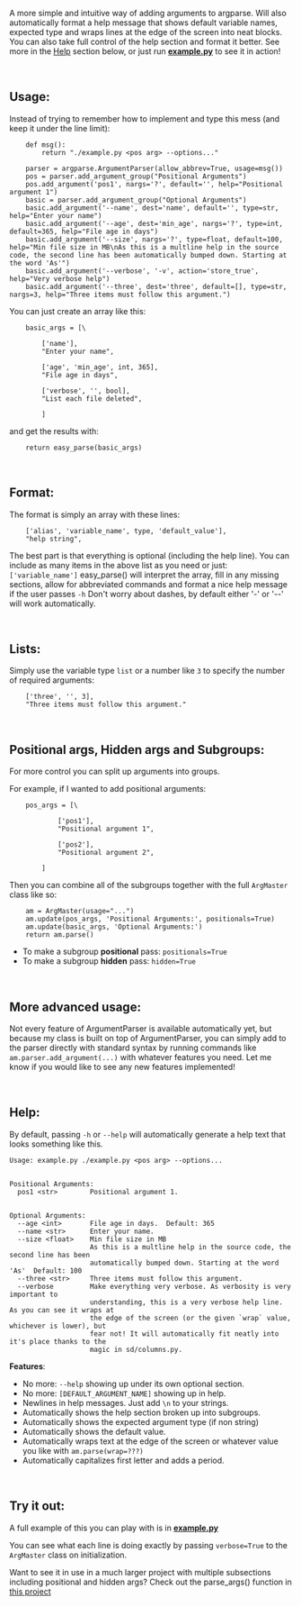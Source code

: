 ﻿A more simple and intuitive way of adding arguments to argparse. Will also automatically format a help message that shows default variable names, expected type and wraps lines at the edge of the screen into neat blocks. You can also take full control of the help section and format it better. See more in the [Help](#help) section below, or just run [**example.py**](example.py) to see it in action!

&nbsp;
## Usage:

Instead of trying to remember how to implement and type this mess (and keep it under the line limit):

```
    def msg():
        return "./example.py <pos arg> --options..."

    parser = argparse.ArgumentParser(allow_abbrev=True, usage=msg())
    pos = parser.add_argument_group("Positional Arguments")
    pos.add_argument('pos1', nargs='?', default='', help="Positional argument 1")
    basic = parser.add_argument_group("Optional Arguments")
    basic.add_argument('--name', dest='name', default='', type=str, help="Enter your name")
    basic.add_argument('--age', dest='min_age', nargs='?', type=int, default=365, help="File age in days")
    basic.add_argument('--size', nargs='?', type=float, default=100, help="Min file size in MB\nAs this is a multline help in the source code, the second line has been automatically bumped down. Starting at the word 'As'")
    basic.add_argument('--verbose', '-v', action='store_true', help="Very verbose help")
    basic.add_argument('--three', dest='three', default=[], type=str, nargs=3, help="Three items must follow this argument.")

```

You can just create an array like this:

```
    basic_args = [\

        ['name'],
        "Enter your name",

        ['age', 'min_age', int, 365],
        "File age in days",

        ['verbose', '', bool],
        "List each file deleted",

        ]

```
and get the results with:

```
    return easy_parse(basic_args)
```

&nbsp;
## Format:

The format is simply an array with these lines:

```
    ['alias', 'variable_name', type, 'default_value'],
    "help string",
```

The best part is that everything is optional (including the help line). You can include as many items in the above list as you need or just: `['variable_name']` easy_parse() will interpret the array, fill in any missing sections, allow for abbreviated commands and format a nice help message if the user passes `-h` Don't worry about dashes, by default either '-' or '--' will work automatically.


&nbsp;
## Lists:

Simply use the variable type `list` or a number like `3` to specify the number of required arguments:

```
    ['three', '', 3],
    "Three items must follow this argument."
```

&nbsp;
## Positional args, Hidden args and Subgroups:

For more control you can split up arguments into groups.

For example, if I wanted to add positional arguments:

```
    pos_args = [\

            ['pos1'],
            "Positional argument 1",

            ['pos2'],
            "Positional argument 2",

        ]
```

Then you can combine all of the subgroups together with the full `ArgMaster` class like so:

```
    am = ArgMaster(usage="...")
    am.update(pos_args, 'Positional Arguments:', positionals=True)
    am.update(basic_args, 'Optional Arguments:')
    return am.parse()
```

  * To make a subgroup **positional** pass: `positionals=True`
  * To make a subgroup **hidden** pass: `hidden=True`

&nbsp;
## More advanced usage:

Not every feature of ArgumentParser is available automatically yet, but because my class is built on top of ArgumentParser, you can simply add to the parser directly with standard syntax by running commands like `am.parser.add_argument(...)` with whatever features you need. Let me know if you would like to see any new features implemented!

&nbsp;
## Help:

By default, passing `-h` or `--help` will automatically generate a help text that looks something like this.

```
Usage: example.py ./example.py <pos arg> --options...


Positional Arguments:
  pos1 <str>        Positional argument 1.


Optional Arguments:
  --age <int>       File age in days.  Default: 365
  --name <str>      Enter your name.
  --size <float>    Min file size in MB
                    As this is a multline help in the source code, the second line has been
                    automatically bumped down. Starting at the word 'As'  Default: 100
  --three <str>     Three items must follow this argument.
  --verbose         Make everything very verbose. As verbosity is very important to
                    understanding, this is a very verbose help line. As you can see it wraps at
                    the edge of the screen (or the given `wrap` value, whichever is lower), but
                    fear not! It will automatically fit neatly into it's place thanks to the
                    magic in sd/columns.py.

```


**Features**:

  * No more: `--help` showing up under its own optional section.
  * No more: `[DEFAULT_ARGUMENT_NAME]` showing up in help.
  * Newlines in help messages. Just add `\n` to your strings.
  * Automatically shows the help section broken up into subgroups.
  * Automatically shows the expected argument type (if non string)
  * Automatically shows the default value.
  * Automatically wraps text at the edge of the screen or whatever value you like with `am.parse(wrap=???)`
  * Automatically capitalizes first letter and adds a period.



&nbsp;
## Try it out:

A full example of this you can play with is in [**example.py**](example.py)

You can see what each line is doing exactly by passing `verbose=True` to the `ArgMaster` class on initialization.

Want to see it in use in a much larger project with multiple subsections including positional and hidden args? Check out the parse_args() function in [this project](https://github.com/SurpriseDog/KeyLocker/blob/master/args.py)

